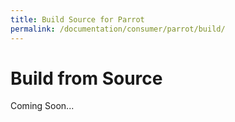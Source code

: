 ```yaml
---
title: Build Source for Parrot
permalink: /documentation/consumer/parrot/build/
---
```


# Build from Source

Coming Soon...
